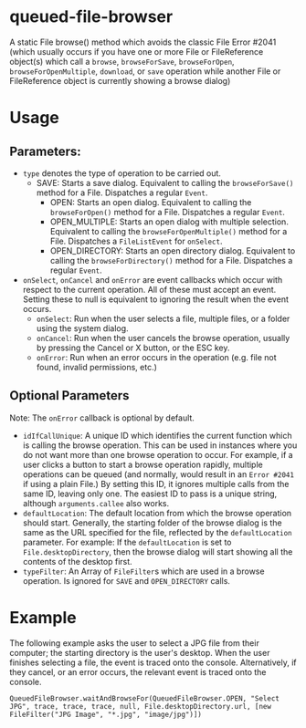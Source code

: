 # queued-file-browser
A static File browse() method which avoids the classic File Error #2041 (which usually occurs if you have one or more File or FileReference object(s) which call a `browse`, `browseForSave`, `browseForOpen`, `browseForOpenMultiple`, `download`, or `save` operation while another File or FileReference object is currently showing a browse dialog)

# Usage
## Parameters:
- `type` denotes the type of operation to be carried out.
  - SAVE: Starts a save dialog. Equivalent to calling the `browseForSave()` method for a File. Dispatches a regular `Event`.
	- OPEN: Starts an open dialog. Equivalent to calling the `browseForOpen()` method for a File. Dispatches a regular `Event`.
	- OPEN_MULTIPLE: Starts an open dialog with multiple selection. Equivalent to calling the `browseForOpenMultiple()` method for a File. Dispatches a `FileListEvent` for `onSelect`.
	- OPEN_DIRECTORY: Starts an open directory dialog. Equivalent to calling the `browseForDirectory()` method for a File. Dispatches a regular `Event`.
- `onSelect`, `onCancel` and `onError` are event callbacks which occur with respect to the current operation. All of these must accept an event. Setting these to null is equivalent to ignoring the result when the event occurs.
  - `onSelect`: Run when the user selects a file, multiple files, or a folder using the system dialog.
  - `onCancel`: Run when the user cancels the browse operation, usually by pressing the Cancel or X button, or the ESC key.
  - `onError`: Run when an error occurs in the operation (e.g. file not found, invalid permissions, etc.)
## Optional Parameters
Note: The `onError` callback is optional by default.
- `idIfCallUnique`: A unique ID which identifies the current function which is calling the browse operation. This can be used in instances where you do not want more than one browse operation to occur. For example, if a user clicks a button to start a browse operation rapidly, multiple operations can be queued (and normally, would result in an `Error #2041` if using a plain File.) By setting this ID, it ignores multiple calls from the same ID, leaving only one. The easiest ID to pass is a unique string, although `arguments.callee` also works.
- `defaultLocation`: The default location from which the browse operation should start. Generally, the starting folder of the browse dialog is the same as the URL specified for the file, reflected by the `defaultLocation` parameter. For example: If the `defaultLocation` is set to `File.desktopDirectory`, then the browse dialog will start showing all the contents of the desktop first.
- `typeFilter`: An Array of `FileFilter`s which are used in a browse operation. Is ignored for `SAVE` and `OPEN_DIRECTORY` calls.

# Example
The following example asks the user to select a JPG file from their computer; the starting directory is the user's desktop. When the user finishes selecting a file, the event is traced onto the console. Alternatively, if they cancel, or an error occurs, the relevant event is traced onto the console.

```
QueuedFileBrowser.waitAndBrowseFor(QueuedFileBrowser.OPEN, "Select JPG", trace, trace, trace, null, File.desktopDirectory.url, [new FileFilter("JPG Image", "*.jpg", "image/jpg")])
```
